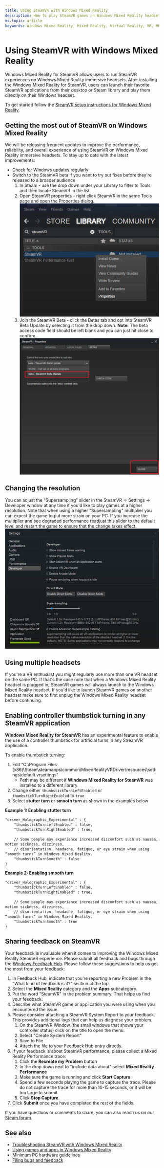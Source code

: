 ```yaml
---
title: Using SteamVR with Windows Mixed Reality
description: How to play SteamVR games on Windows Mixed Reality headsets with compatible PCs.
ms.topic: article
keywords: Windows Mixed Reality, Mixed Reality, Virtual Reality, VR, MR, games, SteamVR, Steam, system requirements
---
```



# Using SteamVR with Windows Mixed Reality

Windows Mixed Reality for SteamVR allows users to run SteamVR experiences on Windows Mixed Reality immersive headsets. After installing the Windows Mixed Reality for SteamVR, users can launch their favorite SteamVR applications from their desktop or Steam library and play them directly on their Windows headset.

To get started follow the [SteamVR setup instructions for Windows Mixed Reality](https://support.microsoft.com/en-us/help/4053622/windows-10-play-steamvr-games-in-windows-mixed-reality).

## Getting the most out of SteamVR on Windows Mixed Reality

We will be releasing frequent updates to improve the performance, reliability, and overall experience of using SteamVR on Windows Mixed Reality immersive headsets. To stay up to date with the latest improvements:
* Check for Windows updates regularly
* Switch to the SteamVR beta if you want to try out fixes before they're released to a broader audience
  1. In Steam - use the drop down under your Library to filter to Tools and then locate SteamVR in the list
  2. Open SteamVR properties - right click SteamVR in the same Tools page and open the Properties dialog.![Install SteamVR from the tools section of your Steam Library](images/steamvr-install.png)
  3. Join the SteamVR Beta - click the Betas tab and opt into SteamVR Beta Update by selecting it from the drop down. **Note:** The beta access code field should be left blank and you can just hit close to confirm.![Switch to the SteamVR beta in the properties dialog for SteamVR](images/steamvr-beta.png)
  
## Changing the resolution

You can adjust the "Supersampling" slider in the SteamVR -> Settings -> Developer window at any time if you'd like to play games at a higher resolution. Note that when using a higher "Supersampling" multiplier you can expect the game to put more strain on your PC. If you increase the multiplier and see degraded performance readjust this slider to the default level and restart the game to ensure that the change takes effect.![Adjust Supersampling](images/RenderTarget.jpg)

## Using multiple headsets

If you're a VR enthusiast you might regularly use more than one VR headset on the same PC. If that's the case note that when a Windows Mixed Reality headset is plugged in, SteamVR games will always launch to the Windows Mixed Reality headset. If you'd like to launch SteamVR games on another headset make sure to first unplug the Windows Mixed Reality headset before continuing. 

## Enabling controller thumbstick turning in any SteamVR application

**Windows Mixed Reality for SteamVR** has an experimental feature to enable the use of a controller thumbstick for artificial turns in any StreamVR application.  

To enable thumbstick turning:
1. Edit "C:\Program Files (x86)\Steam\steamapps\common\MixedRealityVRDriver\resources\settings\default.vrsettings"
    * Path may be different if **Windows Mixed Reality for SteamVR** was installed to a different library
2. Change either `thumbstickTurnLeftEnabled` or `thumbstickTurnRightEnabled` to `true`
3. Select **stutter turn** or **smooth turn** as shown in the examples below

**Example 1: Enabling stutter turn**

    "driver_Holographic_Experimental" : {
        "thumbstickTurnLeftEnabled" : false,
        "thumbstickTurnRightEnabled" : true,

        // Some people may experience increased discomfort such as nausea, motion sickness, dizziness,
        // disorientation, headache, fatigue, or eye strain when using “smooth turns” in Windows Mixed Reality.
        "thumbstickTurnSmooth" : false
    }
    
**Example 2: Enabling smooth turn**

    "driver_Holographic_Experimental" : {
        "thumbstickTurnLeftEnabled" : false,
        "thumbstickTurnRightEnabled" : true,

        // Some people may experience increased discomfort such as nausea, motion sickness, dizziness,
        // disorientation, headache, fatigue, or eye strain when using “smooth turns” in Windows Mixed Reality.
        "thumbstickTurnSmooth" : true
    }
    
## Sharing feedback on SteamVR

Your feedback is invaluable when it comes to improving the Windows Mixed Reality SteamVR experience. Please submit all feedback and bugs through the [Windows Feedback Hub](filing-feedback.md). Please follow these suggestions to help us get the most from your feedback: 
1. In Feedback Hub, indicate that you're reporting a new Problem in the "What kind of feedback is it?" section at the top.
2. Select the **Mixed Reality** category and the **Apps** subcategory.
3. Put the word "SteamVR" in the problem summary. That helps us find your feedback.
4. Describe what SteamVR game or application you were using when you encountered the issue.
5. Please consider attaching a SteamVR System Report to your feedback. This provides additional logs that can help us diagnose your problem. 
    1. On the SteamVR Window (the small windows that shows your controller status) click on the title to open the menu.
    2. Select "Create System Report"
    3. Save to File
    4. Attach the file to your Feedback Hub entry directly.
6. If your feedback is about SteamVR performance, please collect a Mixed Reality Performance trace: 
    1. Click the **Recreate my Problem** button
    2. In the drop down next to "include data about" select **Mixed Reality Performance** 
    3. Make sure the game is running and click **Start Capture**
    4. Spend a few seconds playing the game to capture the trace. Please do not capture the trace for more than 10-15 seconds, or it will be too large to submit.
    5. Click **Stop Capture**.
7. Click **Submit** once you have completed the rest of the fields.

If you have questions or comments to share, you can also reach us on our [Steam forum](http://steamcommunity.com/app/719950/discussions/). 

## See also
* [Troubleshooting SteamVR with Windows Mixed Reality](troubleshooting-windows-mixed-reality.md#steamvr)
* [Using games and apps in Windows Mixed Reality](using-games-and-apps-in-windows-mixed-reality.md)
* [Minimum PC hardware guidelines](windows-mixed-reality-minimum-pc-hardware-compatibility-guidelines.md)
* [Filing bugs and feedback](filing-feedback.md)
